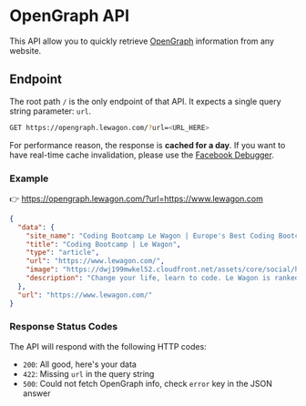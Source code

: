 # OpenGraph API

This API allow you to quickly retrieve [OpenGraph](https://ogp.me/) information from any website.

## Endpoint

The root path `/` is the only endpoint of that API. It expects a single query string parameter: `url`.

```bash
GET https://opengraph.lewagon.com/?url=<URL_HERE>
```

For performance reason, the response is **cached for a day**. If you want to have real-time cache invalidation, please use the [Facebook Debugger](https://developers.facebook.com/tools/debug/).

### Example

:point_right: https://opengraph.lewagon.com/?url=https://www.lewagon.com

```json
{
  "data": {
    "site_name": "Coding Bootcamp Le Wagon | Europe's Best Coding Bootcamp",
    "title": "Coding Bootcamp | Le Wagon",
    "type": "article",
    "url": "https://www.lewagon.com/",
    "image": "https://dwj199mwkel52.cloudfront.net/assets/core/social/home-card-82f54b75841da25d31c2e99d673e68152942dfd3d7275380508a63f0d951b484.jpg",
    "description": "Change your life, learn to code. Le Wagon is ranked as the world's best coding bootcamp and has enabled thousands of people to change their careers."
  },
  "url": "https://www.lewagon.com/"
}
```

### Response Status Codes

The API will respond with the following HTTP codes:

- `200`: All good, here's your data
- `422`: Missing `url` in the query string
- `500`: Could not fetch OpenGraph info, check `error` key in the JSON answer
